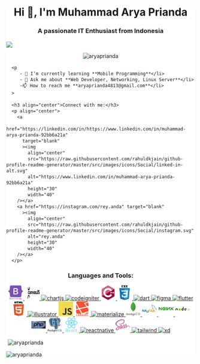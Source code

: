 <div class="div" style="background-color: white">
  <h1 align="center">Hi 👋, I'm Muhammad Arya Prianda</h1>
  <h3 align="center">A passionate IT Enthusiast from Indonesia</h3>

  <img
    align="center"
    width="400"
    src="https://i.pinimg.com/originals/e1/f3/41/e1f3413bf5036045713341394f617225.gif"
  />

  <p align="center">
    <img
      src="https://komarev.com/ghpvc/?username=aryaprianda&label=Profile%20views&color=0e75b6&style=flat"
      alt="aryaprianda"
    />
  </p>
  
      <p
         - 🌱 I’m currently learning **Mobile Programming**</li>
         - 💬 Ask me about **Web Developer, Networking, Linux Server**</li>
         -📫 How to reach me **aryaprianda4813@gmail.com**</li>
      >

      <h3 align="center">Connect with me:</h3>
      <p align="center">
        <a
          href="https://linkedin.com/in/https://www.linkedin.com/in/muhammad-arya-prianda-92bb6a21a"
          target="blank"
          ><img
            align="center"
            src="https://raw.githubusercontent.com/rahuldkjain/github-profile-readme-generator/master/src/images/icons/Social/linked-in-alt.svg"
            alt="https://www.linkedin.com/in/muhammad-arya-prianda-92bb6a21a"
            height="30"
            width="40"
        /></a>
        <a href="https://instagram.com/rey.anda" target="blank"
          ><img
            align="center"
            src="https://raw.githubusercontent.com/rahuldkjain/github-profile-readme-generator/master/src/images/icons/Social/instagram.svg"
            alt="rey.anda"
            height="30"
            width="40"
        /></a>
      </p>

  <h3 align="center">Languages and Tools:</h3>
  <p align="center">
    <a href="https://getbootstrap.com" target="_blank" rel="noreferrer">
      <img
        src="https://raw.githubusercontent.com/devicons/devicon/master/icons/bootstrap/bootstrap-plain-wordmark.svg"
        alt="bootstrap"
        width="40"
        height="40"
      />
    </a>
    <a href="https://canvasjs.com" target="_blank" rel="noreferrer">
      <img
        src="https://raw.githubusercontent.com/Hardik0307/Hardik0307/master/assets/canvasjs-charts.svg"
        alt="canvasjs"
        width="40"
        height="40"
      />
    </a>
    <a href="https://www.chartjs.org" target="_blank" rel="noreferrer">
      <img
        src="https://www.chartjs.org/media/logo-title.svg"
        alt="chartjs"
        width="40"
        height="40"
      />
    </a>
    <a href="https://codeigniter.com" target="_blank" rel="noreferrer">
      <img
        src="https://cdn.worldvectorlogo.com/logos/codeigniter.svg"
        alt="codeigniter"
        width="40"
        height="40"
      />
    </a>
    <a href="https://www.w3schools.com/cpp/" target="_blank" rel="noreferrer">
      <img
        src="https://raw.githubusercontent.com/devicons/devicon/master/icons/cplusplus/cplusplus-original.svg"
        alt="cplusplus"
        width="40"
        height="40"
      />
    </a>
    <a href="https://www.w3schools.com/css/" target="_blank" rel="noreferrer">
      <img
        src="https://raw.githubusercontent.com/devicons/devicon/master/icons/css3/css3-original-wordmark.svg"
        alt="css3"
        width="40"
        height="40"
      />
    </a>
    <a href="https://dart.dev" target="_blank" rel="noreferrer">
      <img
        src="https://www.vectorlogo.zone/logos/dartlang/dartlang-icon.svg"
        alt="dart"
        width="40"
        height="40"
      />
    </a>
    <a href="https://www.figma.com/" target="_blank" rel="noreferrer">
      <img
        src="https://www.vectorlogo.zone/logos/figma/figma-icon.svg"
        alt="figma"
        width="40"
        height="40"
      />
    </a>
    <a href="https://flutter.dev" target="_blank" rel="noreferrer">
      <img
        src="https://www.vectorlogo.zone/logos/flutterio/flutterio-icon.svg"
        alt="flutter"
        width="40"
        height="40"
      />
    </a>
    <a href="https://www.w3.org/html/" target="_blank" rel="noreferrer">
      <img
        src="https://raw.githubusercontent.com/devicons/devicon/master/icons/html5/html5-original-wordmark.svg"
        alt="html5"
        width="40"
        height="40"
      />
    </a>
    <a
      href="https://www.adobe.com/in/products/illustrator.html"
      target="_blank"
      rel="noreferrer"
    >
      <img
        src="https://www.vectorlogo.zone/logos/adobe_illustrator/adobe_illustrator-icon.svg"
        alt="illustrator"
        width="40"
        height="40"
      />
    </a>
    <a
      href="https://developer.mozilla.org/en-US/docs/Web/JavaScript"
      target="_blank"
      rel="noreferrer"
    >
      <img
        src="https://raw.githubusercontent.com/devicons/devicon/master/icons/javascript/javascript-original.svg"
        alt="javascript"
        width="40"
        height="40"
      />
    </a>
    <a href="https://laravel.com/" target="_blank" rel="noreferrer">
      <img
        src="https://raw.githubusercontent.com/devicons/devicon/master/icons/laravel/laravel-plain-wordmark.svg"
        alt="laravel"
        width="40"
        height="40"
      />
    </a>
    <a href="https://materializecss.com/" target="_blank" rel="noreferrer">
      <img
        src="https://raw.githubusercontent.com/prplx/svg-logos/5585531d45d294869c4eaab4d7cf2e9c167710a9/svg/materialize.svg"
        alt="materialize"
        width="40"
        height="40"
      />
    </a>
    <a href="https://www.mongodb.com/" target="_blank" rel="noreferrer">
      <img
        src="https://raw.githubusercontent.com/devicons/devicon/master/icons/mongodb/mongodb-original-wordmark.svg"
        alt="mongodb"
        width="40"
        height="40"
      />
    </a>
    <a href="https://www.mysql.com/" target="_blank" rel="noreferrer">
      <img
        src="https://raw.githubusercontent.com/devicons/devicon/master/icons/mysql/mysql-original-wordmark.svg"
        alt="mysql"
        width="40"
        height="40"
      />
    </a>
    <a href="https://www.nginx.com" target="_blank" rel="noreferrer">
      <img
        src="https://raw.githubusercontent.com/devicons/devicon/master/icons/nginx/nginx-original.svg"
        alt="nginx"
        width="40"
        height="40"
      />
    </a>
    <a href="https://nodejs.org" target="_blank" rel="noreferrer">
      <img
        src="https://raw.githubusercontent.com/devicons/devicon/master/icons/nodejs/nodejs-original-wordmark.svg"
        alt="nodejs"
        width="40"
        height="40"
      />
    </a>
    <a href="https://www.php.net" target="_blank" rel="noreferrer">
      <img
        src="https://raw.githubusercontent.com/devicons/devicon/master/icons/php/php-original.svg"
        alt="php"
        width="40"
        height="40"
      />
    </a>
    <a href="https://www.postgresql.org" target="_blank" rel="noreferrer">
      <img
        src="https://raw.githubusercontent.com/devicons/devicon/master/icons/postgresql/postgresql-original-wordmark.svg"
        alt="postgresql"
        width="40"
        height="40"
      />
    </a>
    <a href="https://reactjs.org/" target="_blank" rel="noreferrer">
      <img
        src="https://raw.githubusercontent.com/devicons/devicon/master/icons/react/react-original-wordmark.svg"
        alt="react"
        width="40"
        height="40"
      />
    </a>
    <a href="https://reactnative.dev/" target="_blank" rel="noreferrer">
      <img
        src="https://reactnative.dev/img/header_logo.svg"
        alt="reactnative"
        width="40"
        height="40"
      />
    </a>
    <a href="https://sass-lang.com" target="_blank" rel="noreferrer">
      <img
        src="https://raw.githubusercontent.com/devicons/devicon/master/icons/sass/sass-original.svg"
        alt="sass"
        width="40"
        height="40"
      />
    </a>
    <a href="https://tailwindcss.com/" target="_blank" rel="noreferrer">
      <img
        src="https://www.vectorlogo.zone/logos/tailwindcss/tailwindcss-icon.svg"
        alt="tailwind"
        width="40"
        height="40"
      />
    </a>
    <a
      href="https://www.adobe.com/products/xd.html"
      target="_blank"
      rel="noreferrer"
    >
      <img
        src="https://cdn.worldvectorlogo.com/logos/adobe-xd.svg"
        alt="xd"
        width="40"
        height="40"
      />
    </a>
  </p>

  <p>
    &nbsp;<img
      align="center"
      src="https://github-readme-stats.vercel.app/api?username=aryaprianda&show_icons=true&locale=en"
      alt="aryaprianda"
    />
  </p>

  <p>
    <img
      align="center"
      src="https://github-readme-streak-stats.herokuapp.com/?user=aryaprianda&"
      alt="aryaprianda"
    />
  </p>
</div>
